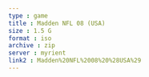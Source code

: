```yaml
---
type : game
title : Madden NFL 08 (USA)
size : 1.5 G
format : iso
archive : zip
server : myrient
link2 : Madden%20NFL%2008%20%28USA%29
---
```

